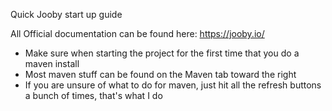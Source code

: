 
Quick Jooby start up guide

All Official documentation can be found here: https://jooby.io/

- Make sure when starting the project for the first time that you do a maven install
- Most maven stuff can be found on the Maven tab toward the right
- If you are unsure of what to do for maven, just hit all the refresh buttons a bunch of times, that's what I do
